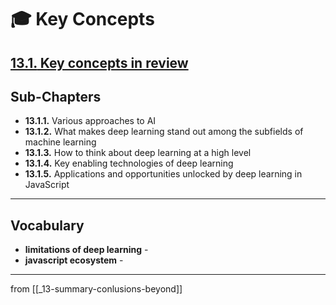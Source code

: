 # 🎓 Key Concepts

## [**13.1.** Key concepts in review](https://livebook.manning.com/book/deep-learning-with-javascript/chapter-13/11)

## Sub-Chapters

- **13.1.1.** Various approaches to AI
- **13.1.2.** What makes deep learning stand out among the subfields of machine learning
- **13.1.3.** How to think about deep learning at a high level
- **13.1.4.** Key enabling technologies of deep learning
- **13.1.5.** Applications and opportunities unlocked by deep learning in JavaScript

---

## **Vocabulary**

- **limitations of deep learning** -
- **javascript ecosystem** -

---
from [[_13-summary-conlusions-beyond]]

